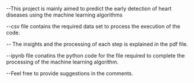 --This project is mainly aimed to predict the early detection of heart diseases using the machine learning algorithms


--csv file contains the required data set to process the execution of the code.


-- The insights and the processing of each step is explained in the pdf file.


--ipynb file conatins the python code for the file required to complete the processing of the machine learning algorithm.


--Feel free to provide suggestions in the comments.
